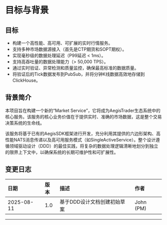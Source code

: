 # **目标与背景**

## **目标**

* 构建一个高性能、高可用、可扩展的实时行情服务。  
* 支持多种市场数据源接入（首先是CTP期货和SOPT期权）。  
* 实现毫秒级的数据处理延迟（P99延迟 \< 1ms）。  
* 支持高吞吐量的数据处理能力（\> 50,000 TPS）。  
* 通过实时验证、异常检测和质量监控，确保最高标准的数据质量。  
* 将验证后的Tick数据发布到PubSub，并将分钟K线数据高效地存储到ClickHouse。

## **背景简介**

本项目旨在构建一个新的“Market Service”，它将成为AegisTrader生态系统中的核心服务。该服务的核心业务价值在于提供实时、准确的市场数据，这是整个交易决策系统的生命线。

该服务将基于已有的AegisSDK框架进行开发，充分利用其提供的六边形架构、高性能NATS消息传递以及高可用服务模式（如SingleActiveService）。整个设计遵循领域驱动设计（DDD）的最佳实践，将复杂的数据处理逻辑清晰地划分到独立的限界上下文中，以确保系统的长期可维护性和可扩展性。

## **变更日志**

| 日期 | 版本 | 描述 | 作者 |
| :---- | :---- | :---- | :---- |
| 2025-08-11 | 1.0 | 基于DDD设计文档创建初始草案 | John (PM) |

---
